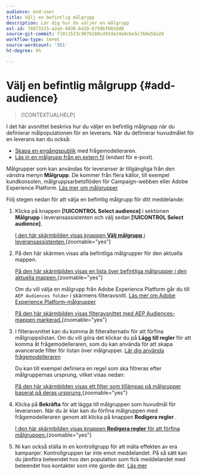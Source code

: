 ```yaml
---
audience: end-user
title: Välj en befintlig målgrupp
description: Lär dig hur du väljer en målgrupp
exl-id: 76873315-a2eb-4936-bd10-6759bf603dd0
source-git-commit: f1911523c9076188c492da24e0cbe5c760e58a28
workflow-type: tm+mt
source-wordcount: '351'
ht-degree: 0%

---
```


# Välj en befintlig målgrupp {#add-audience}

>[!CONTEXTUALHELP]
>
I det här avsnittet beskrivs hur du väljer en befintlig målgrupp när du definierar målpopulationen för en leverans. När du definierar huvudmålet för en leverans kan du också:
* [Skapa en engångspublik](one-time-audience.md) med frågemodelleraren.
* [Läs in en målgrupp från en extern fil](file-audience.md) (endast för e-post).

Målgrupper som kan användas för leveranser är tillgängliga från den vänstra menyn **Målgrupp**. De kommer från flera källor, till exempel kundkonsolen, målgruppsarbetsflöden för Campaign-webben eller Adobe Experience Platform. [Läs mer om målgrupper](manage-audience.md)

Följ stegen nedan för att välja en befintlig målgrupp för ditt meddelande:

1. Klicka på knappen **[!UICONTROL Select audience]** i sektionen **Målgrupp** i leveransassistenten och välj sedan **[!UICONTROL Select audience]**.

   [I den här skärmbilden visas knappen **Välj målgrupp** i leveransassistenten.](assets/create-audience.png){zoomable="yes"}

1. På den här skärmen visas alla befintliga målgrupper för den aktuella mappen.

   [På den här skärmbilden visas en lista över befintliga målgrupper i den aktuella mappen.](assets/create-audience2.png){zoomable="yes"}

   Om du vill välja en målgrupp från Adobe Experience Platform går du till `AEP Audiences folder` i skärmens filteravsnitt. [Läs mer om Adobe Experience Platform-målgrupper](manage-audience.md#monitor)

   [På den här skärmbilden visas filteravsnittet med AEP Audiences-mappen markerad.](assets/select-audience-folder.png){zoomable="yes"}

1. I filteravsnittet kan du komma åt filteralternativ för att förfina målgruppslistan. Om du vill göra det klickar du på **Lägg till regler** för att komma åt frågemodelleraren, som du kan använda för att skapa avancerade filter för listan över målgrupper. [Lär dig använda frågemodelleraren](../query/query-modeler-overview.md)

   Du kan till exempel definiera en regel som ska filtreras efter målgruppernas ursprung, vilket visas nedan:

   [På den här skärmbilden visas ett filter som tillämpas på målgrupper baserat på deras ursprung.](assets/filter-on-aep-audience.png){zoomable="yes"}

1. Klicka på **Bekräfta** för att lägga till målgruppen som huvudmål för leveransen. När du är klar kan du förfina målgruppen med frågemodelleraren genom att klicka på knappen **Redigera regler** .

   [I den här skärmbilden visas knappen **Redigera regler** för att förfina målgruppen.](assets/refine-audience.png){zoomable="yes"}

1. Ni kan också ställa in en kontrollgrupp för att mäta effekten av era kampanjer. Kontrollgruppen tar inte emot meddelandet. På så sätt kan du jämföra beteendet hos den population som fick meddelandet med beteendet hos kontakter som inte gjorde det. [Läs mer](control-group.md)